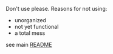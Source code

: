 Don't use please. 
Reasons for not using:

- unorganized
- not yet functional
- a total mess



see main [README](https://github.com/20PercentRendered/servcord-server/blob/master/server/README.md)
